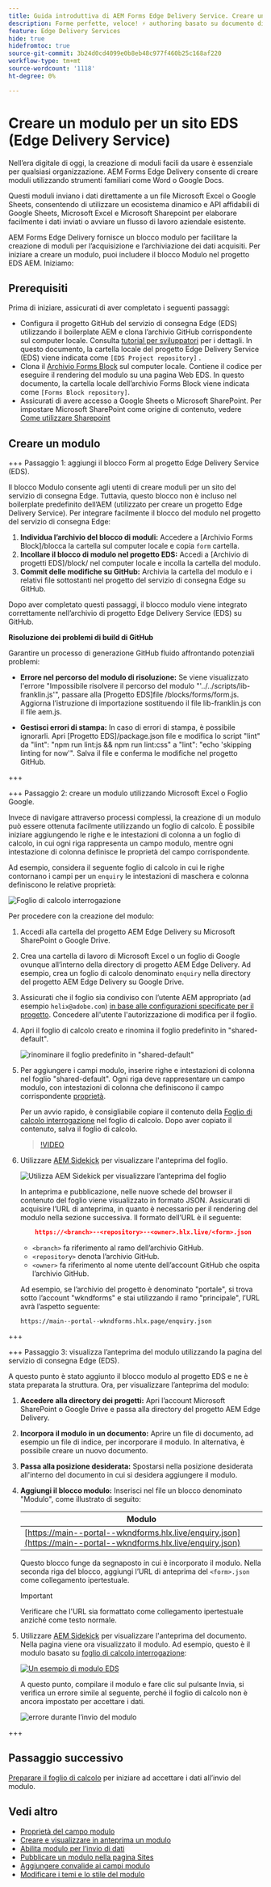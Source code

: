 ```yaml
---
title: Guida introduttiva di AEM Forms Edge Delivery Service. Creare un modulo.
description: Forme perfette, veloce! ⚡ authoring basato su documento di AEM Forms Edge Delivery = velocità sorprendente e moduli compatibili con SEO per utenti e motori di ricerca più felici.
feature: Edge Delivery Services
hide: true
hidefromtoc: true
source-git-commit: 3b24d0cd4099e0b8eb48c977f460b25c168af220
workflow-type: tm+mt
source-wordcount: '1118'
ht-degree: 0%

---
```



# Creare un modulo per un sito EDS (Edge Delivery Service)

Nell’era digitale di oggi, la creazione di moduli facili da usare è essenziale per qualsiasi organizzazione. AEM Forms Edge Delivery consente di creare moduli utilizzando strumenti familiari come Word o Google Docs.

Questi moduli inviano i dati direttamente a un file Microsoft Excel o Google Sheets, consentendo di utilizzare un ecosistema dinamico e API affidabili di Google Sheets, Microsoft Excel e Microsoft Sharepoint per elaborare facilmente i dati inviati o avviare un flusso di lavoro aziendale esistente.

AEM Forms Edge Delivery fornisce un blocco modulo per facilitare la creazione di moduli per l’acquisizione e l’archiviazione dei dati acquisiti. Per iniziare a creare un modulo, puoi includere il blocco Modulo nel progetto EDS AEM. Iniziamo:


## Prerequisiti

Prima di iniziare, assicurati di aver completato i seguenti passaggi:

* Configura il progetto GitHub del servizio di consegna Edge (EDS) utilizzando il boilerplate AEM e clona l’archivio GitHub corrispondente sul computer locale. Consulta [tutorial per sviluppatori](https://www.aem.live/developer/tutorial) per i dettagli. In questo documento, la cartella locale del progetto Edge Delivery Service (EDS) viene indicata come `[EDS Project repository]` .
* Clona il [Archivio Forms Block](https://github.com/adobe/afb) sul computer locale. Contiene il codice per eseguire il rendering del modulo su una pagina Web EDS. In questo documento, la cartella locale dell’archivio Forms Block viene indicata come `[Forms Block repository]`.
* Assicurati di avere accesso a Google Sheets o Microsoft SharePoint. Per impostare Microsoft SharePoint come origine di contenuto, vedere [Come utilizzare Sharepoint](https://www.aem.live/docs/setup-customer-sharepoint)



## Creare un modulo

+++ Passaggio 1: aggiungi il blocco Form al progetto Edge Delivery Service (EDS).

Il blocco Modulo consente agli utenti di creare moduli per un sito del servizio di consegna Edge. Tuttavia, questo blocco non è incluso nel boilerplate predefinito dell’AEM (utilizzato per creare un progetto Edge Delivery Service). Per integrare facilmente il blocco del modulo nel progetto del servizio di consegna Edge:

1. **Individua l’archivio del blocco di moduli:** Accedere a [Archivio Forms Block]/blocca la cartella sul computer locale e copia `form` cartella.
1. **Incollare il blocco di modulo nel progetto EDS:**
Accedi a [Archivio di progetti EDS]/block/ nel computer locale e incolla la cartella del modulo.
1. **Commit delle modifiche su GitHub:** Archivia la cartella del modulo e i relativi file sottostanti nel progetto del servizio di consegna Edge su GitHub.

Dopo aver completato questi passaggi, il blocco modulo viene integrato correttamente nell’archivio di progetto Edge Delivery Service (EDS) su GitHub.


**Risoluzione dei problemi di build di GitHub**

Garantire un processo di generazione GitHub fluido affrontando potenziali problemi:

* **Errore nel percorso del modulo di risoluzione:**
Se viene visualizzato l&#39;errore &quot;Impossibile risolvere il percorso del modulo &quot;&#39;../../scripts/lib-franklin.js&#39;&quot;, passare alla [Progetto EDS]file /blocks/forms/form.js. Aggiorna l’istruzione di importazione sostituendo il file lib-franklin.js con il file aem.js.

* **Gestisci errori di stampa:**
In caso di errori di stampa, è possibile ignorarli. Apri [Progetto EDS]/package.json file e modifica lo script &quot;lint&quot; da &quot;lint&quot;: &quot;npm run lint:js &amp;&amp; npm run lint:css&quot; a &quot;lint&quot;: &quot;echo &#39;skipping linting for now&#39;&quot;. Salva il file e conferma le modifiche nel progetto GitHub.



+++

+++ Passaggio 2: creare un modulo utilizzando Microsoft Excel o Foglio Google.

Invece di navigare attraverso processi complessi, la creazione di un modulo può essere ottenuta facilmente utilizzando un foglio di calcolo. È possibile iniziare aggiungendo le righe e le intestazioni di colonna a un foglio di calcolo, in cui ogni riga rappresenta un campo modulo, mentre ogni intestazione di colonna definisce le proprietà del campo corrispondente.

Ad esempio, considera il seguente foglio di calcolo in cui le righe contornano i campi per un `enquiry` le intestazioni di maschera e colonna definiscono le relative proprietà:

![Foglio di calcolo interrogazione](/help/edge/assets/enquiry-form-spreadsheet.png)

Per procedere con la creazione del modulo:

1. Accedi alla cartella del progetto AEM Edge Delivery su Microsoft SharePoint o Google Drive.

1. Crea una cartella di lavoro di Microsoft Excel o un foglio di Google ovunque all’interno della directory di progetto AEM Edge Delivery. Ad esempio, crea un foglio di calcolo denominato `enquiry` nella directory del progetto AEM Edge Delivery su Google Drive.

1. Assicurati che il foglio sia condiviso con l’utente AEM appropriato (ad esempio `helix@adobe.com`) [in base alle configurazioni specificate per il progetto](https://www.aem.live/docs/setup-customer-sharepoint). Concedere all&#39;utente l&#39;autorizzazione di modifica per il foglio.

1. Apri il foglio di calcolo creato e rinomina il foglio predefinito in &quot;shared-default&quot;.

   ![rinominare il foglio predefinito in &quot;shared-default&quot;](/help/edge/assets/rename-sheet-to-shared-default.png)

1. Per aggiungere i campi modulo, inserire righe e intestazioni di colonna nel foglio &quot;shared-default&quot;. Ogni riga deve rappresentare un campo modulo, con intestazioni di colonna che definiscono il campo corrispondente [proprietà](/help/edge/docs/forms/eds-form-field-properties).

   Per un avvio rapido, è consigliabile copiare il contenuto della [Foglio di calcolo interrogazione](https://docs.google.com/spreadsheets/d/196lukD028RDK_evBelkOonPxC7w0l_IiJ-Yx3DvMfNk/edit#gid=0) nel foglio di calcolo. Dopo aver copiato il contenuto, salva il foglio di calcolo.

   >[!VIDEO](https://video.tv.adobe.com/v/3427468?quality=12&learn=on)


1. Utilizzare [AEM Sidekick](https://www.aem.live/developer/tutorial#preview-and-publish-your-content) per visualizzare l&#39;anteprima del foglio.

   ![Utilizza AEM Sidekick per visualizzare l’anteprima del foglio](/help/edge/assets/preview-form.png)

   In anteprima e pubblicazione, nelle nuove schede del browser il contenuto del foglio viene visualizzato in formato JSON. Assicurati di acquisire l’URL di anteprima, in quanto è necessario per il rendering del modulo nella sezione successiva. Il formato dell’URL è il seguente:


   ```JSON
       https://<branch>--<repository>--<owner>.hlx.live/<form>.json
   ```

   * `<branch>` fa riferimento al ramo dell’archivio GitHub.
   * `<repository>` denota l’archivio GitHub.
   * `<owner>` fa riferimento al nome utente dell’account GitHub che ospita l’archivio GitHub.

   Ad esempio, se l’archivio del progetto è denominato &quot;portale&quot;, si trova sotto l’account &quot;wkndforms&quot; e stai utilizzando il ramo &quot;principale&quot;, l’URL avrà l’aspetto seguente:

   `https://main--portal--wkndforms.hlx.page/enquiry.json`


+++

+++ Passaggio 3: visualizza l’anteprima del modulo utilizzando la pagina del servizio di consegna Edge (EDS).


A questo punto è stato aggiunto il blocco modulo al progetto EDS e ne è stata preparata la struttura. Ora, per visualizzare l’anteprima del modulo:

1. **Accedere alla directory dei progetti:** Apri l’account Microsoft SharePoint o Google Drive e passa alla directory del progetto AEM Edge Delivery.

1. **Incorpora il modulo in un documento:** Aprire un file di documento, ad esempio un file di indice, per incorporare il modulo. In alternativa, è possibile creare un nuovo documento.

1. **Passa alla posizione desiderata:** Spostarsi nella posizione desiderata all&#39;interno del documento in cui si desidera aggiungere il modulo.

1. **Aggiungi il blocco modulo:** Inserisci nel file un blocco denominato &quot;Modulo&quot;, come illustrato di seguito:

   | Modulo |
   |---|
   | [https://main--portal--wkndforms.hlx.live/enquiry.json](https://main--portal--wkndforms.hlx.live/enquiry.json) |

   Questo blocco funge da segnaposto in cui è incorporato il modulo. Nella seconda riga del blocco, aggiungi l’URL di anteprima del `<form>.json` come collegamento ipertestuale.

   >[!IMPORTANT]
   >
   >
   > Verificare che l&#39;URL sia formattato come collegamento ipertestuale anziché come testo normale.


1. Utilizzare [AEM Sidekick](https://www.aem.live/developer/tutorial#preview-and-publish-your-content) per visualizzare l&#39;anteprima del documento. Nella pagina viene ora visualizzato il modulo. Ad esempio, questo è il modulo basato su [foglio di calcolo interrogazione](https://docs.google.com/spreadsheets/d/196lukD028RDK_evBelkOonPxC7w0l_IiJ-Yx3DvMfNk/edit#gid=0):


   [![Un esempio di modulo EDS](/help/edge/assets/eds-form.png)](https://main--portal--wkndforms.hlx.live/)

   A questo punto, compilare il modulo e fare clic sul pulsante Invia, si verifica un errore simile al seguente, perché il foglio di calcolo non è ancora impostato per accettare i dati.

   ![errore durante l’invio del modulo](/help/edge/assets/form-error.png)

+++


## Passaggio successivo

[Preparare il foglio di calcolo](/help/edge/docs/forms/submit-forms.md) per iniziare ad accettare i dati all’invio del modulo.



## Vedi altro

* [Proprietà del campo modulo](/help/edge/docs/forms/eds-form-field-properties)
* [Creare e visualizzare in anteprima un modulo](/help/edge/docs/forms/create-forms.md)
* [Abilita modulo per l’invio di dati](/help/edge/docs/forms/submit-forms.md)
* [Pubblicare un modulo nella pagina Sites](/help/edge/docs/forms/publish-eds-forms.md)
* [Aggiungere convalide ai campi modulo](/help/edge/docs/forms/validate-forms.md)
* [Modificare i temi e lo stile del modulo](/help/edge/docs/forms/style-theme-forms.md)
